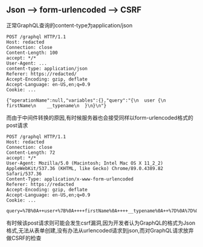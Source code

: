 <a name="Dqcl3"></a>
## Json --> form-urlencoded --> CSRF
正常GraphQL查询的content-type为application/json
```
POST /graphql HTTP/1.1
Host: redacted
Connection: close
Content-Length: 100
accept: */*
User-Agent: ...
content-type: application/json
Referer: https://redacted/
Accept-Encoding: gzip, deflate
Accept-Language: en-US,en;q=0.9
Cookie: ...

{"operationName":null,"variables":{},"query":"{\n  user {\n    firstName\n    __typename\n  }\n}\n"}
```
而由于中间件转换的原因,有时候服务器也会接受同样以form-urlencoded格式的post请求
```
POST /graphql HTTP/1.1
Host: redacted
Connection: close
Content-Length: 72
accept: */*
User-Agent: Mozilla/5.0 (Macintosh; Intel Mac OS X 11_2_2) AppleWebKit/537.36 (KHTML, like Gecko) Chrome/89.0.4389.82 Safari/537.36
Content-Type: application/x-www-form-urlencoded
Referer: https://redacted
Accept-Encoding: gzip, deflate
Accept-Language: en-US,en;q=0.9
Cookie: ...

query=%7B%0A++user+%7B%0A++++firstName%0A++++__typename%0A++%7D%0A%7D%0A
```
有时候该post请求则可能会发生csrf漏洞,因为开发者认为GraphQL的格式为Json格式,无法从表单创建,没有办法从urlencoded请求到json,而对GraphQL请求放弃做CSRF的检查
